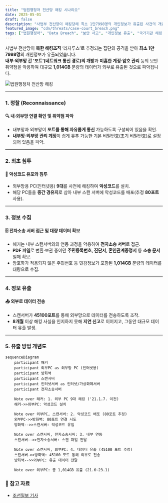 ```yaml
---
title: "법원행정처 전산망 해킹 시나리오"
date: 2025-05-01
draft: false
description: "사법부 전산망이 해킹당해 최소 1만7998명의 개인정보가 유출된 사건의 개요와 공격 방식을 살펴봅니다."
featured_image: "cdn/threats/case-court_breach.png"
tags: ["법원행정처", "Data Breach", "보안 사고", "개인정보 유출", "국가기관 해킹", "침투 테스트"]
---
```


사법부 전산망이 **북한 해킹조직** ‘라자루스’로 추정되는 집단의 공격을 받아 **최소 1만7998명**의 개인정보가 유출되었습니다.  
**내부·외부망 간 ‘포트’(네트워크 통신 경로)의 개방**과 **미흡한 계정·암호 관리** 등의 보안 취약점을 악용하여 대규모 **1,014GB** 분량의 데이터가 외부로 유출된 것으로 파악됩니다.

![법원행정처 전산망 해킹](https://blog.plura.io/cdn/threats/case-court_breach.png)

<!--more-->
---

### 1. **정찰 (Reconnaissance)**
#### 🔍 **내·외부망 연결 확인 및 취약점 파악**
- 내부망과 외부망이 **포트를 통해 자유롭게 통신** 가능하도록 구성되어 있음을 확인.
- **내부망·외부망 관리 계정**이 쉽게 유추 가능한 기본 비밀번호(초기 비밀번호)로 설정되어 있음을 파악.

---

### 2. **최초 침투**
#### 🚨 **악성코드 유포와 침투**
- 외부망용 PC(인터넷용) **9대**를 사전에 해킹하여 **악성코드**를 설치.
- 해당 PC들을 **중간 경유지**로 삼아 내부 스캔 서버에 악성코드를 배포(추정 **80포트** 사용).

---

### 3. **정보 수집**
#### 🗄️ **전자소송 서버 접근 및 대량 데이터 확보**
- 해커는 내부 스캔서버와의 연동 과정을 악용하여 **전자소송 서버**로 접근.
- **PDF 파일**로 변환·보관 중이던 **주민등록번호, 진단서, 혼인관계증명서** 등 **소송 문서** 일체 확보.
- 암호화가 적용되지 않은 주민번호 등 민감정보가 포함된 **1,014GB** 분량의 데이터를 대량으로 수집.

---

### 4. **정보 유출**
#### 📤 **외부로 데이터 전송**
- 스캔서버가 **45100포트**를 통해 외부망으로 데이터를 전송하도록 조작.
- **8개월** 이상 해킹 사실을 인지하지 못해 **지연 신고**로 이어지고, 그동안 대규모 데이터 유출 발생.

---

### 5. **유출 방법 개념도**

```mermaid
sequenceDiagram
    participant 해커
    participant 외부PC as 외부망 PC (인터넷용)
    participant 방화벽
    participant 스캔서버
    participant 인터넷서버 as 인터넷/가상화폐서버
    participant 전자소송서버

    Note over 해커: 1. 외부 PC 9대 해킹 ('21.1.7. 이전)
    해커->>외부PC: 악성코드 설치

    Note over 외부PC, 스캔서버: 2. 악성코드 배포 (80포트 추정)
    외부PC->>방화벽: 80포트 연결 시도
    방화벽-->>스캔서버: 악성코드 유입

    Note over 스캔서버, 전자소송서버: 3. 내부 연동
    스캔서버-->>전자소송서버: 스캔 파일 전달

    Note over 스캔서버, 외부PC: 4. 데이터 유출 (45100 포트 추정)
    스캔서버->>방화벽: 45100 포트 통해 외부로 전송
    방화벽-->>외부PC: 유출 데이터 전달

    Note over 외부PC: 총 1,014GB 유출 (21.6~23.1)
```

### 📑 참고 자료
* [조선일보 기사](https://www.chosun.com/national/2024/05/13/VFMMY3PYINEL7IKHG4KNRAHTH4/)  
